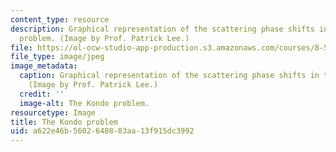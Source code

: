 ```yaml
---
content_type: resource
description: Graphical representation of the scattering phase shifts in the Kondo
  problem. (Image by Prof. Patrick Lee.)
file: https://ol-ocw-studio-app-production.s3.amazonaws.com/courses/8-512-theory-of-solids-ii-spring-2009/a622e46b5602640883aa13f915dc3992_8-512s09.jpg
file_type: image/jpeg
image_metadata:
  caption: Graphical representation of the scattering phase shifts in the Kondo problem.
    (Image by Prof. Patrick Lee.)
  credit: ''
  image-alt: The Kondo problem.
resourcetype: Image
title: The Kondo problem
uid: a622e46b-5602-6408-83aa-13f915dc3992
---
```

